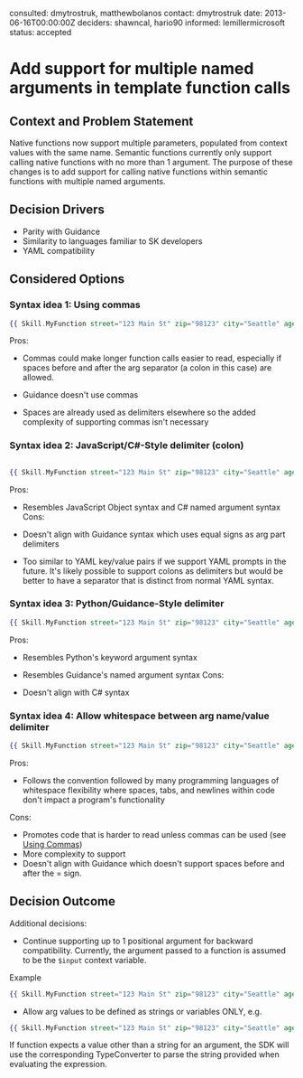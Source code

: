 consulted: dmytrostruk, matthewbolanos
contact: dmytrostruk
date: 2013-06-16T00:00:00Z
deciders: shawncal, hario90
informed: lemillermicrosoft
status: accepted

# Add support for multiple named arguments in template function calls

## Context and Problem Statement

Native functions now support multiple parameters, populated from context values with the same name. Semantic functions currently only support calling native functions with no more than 1 argument. The purpose of these changes is to add support for calling native functions within semantic functions with multiple named arguments.

## Decision Drivers

- Parity with Guidance
- Similarity to languages familiar to SK developers
- YAML compatibility

## Considered Options

### Syntax idea 1: Using commas

```handlebars {"id":"01J6KQ1GR1BSXQPVN5ACX5DKBQ"}
{{ Skill.MyFunction street="123 Main St" zip="98123" city="Seattle" age=25 }}
```

Pros:

- Commas could make longer function calls easier to read, especially if spaces before and after the arg separator (a colon in this case) are allowed.


- Guidance doesn't use commas
- Spaces are already used as delimiters elsewhere so the added complexity of supporting commas isn't necessary

### Syntax idea 2: JavaScript/C#-Style delimiter (colon)

```handlebars {"id":"01J6KQ1GR1BSXQPVN5AE8XQP6Y"}

{{ Skill.MyFunction street="123 Main St" zip="98123" city="Seattle" age=25 }}

```

Pros:

- Resembles JavaScript Object syntax and C# named argument syntax
Cons:

- Doesn't align with Guidance syntax which uses equal signs as arg part delimiters
- Too similar to YAML key/value pairs if we support YAML prompts in the future. It's likely possible to support colons as delimiters but would be better to have a separator that is distinct from normal YAML syntax.

### Syntax idea 3: Python/Guidance-Style delimiter

```handlebars {"id":"01J6KQ1GR1BSXQPVN5AHRX4495"}
{{ Skill.MyFunction street="123 Main St" zip="98123" city="Seattle" age=25 }}
```

Pros:

- Resembles Python's keyword argument syntax
- Resembles Guidance's named argument syntax
Cons:


- Doesn't align with C# syntax

### Syntax idea 4: Allow whitespace between arg name/value delimiter

```handlebars {"id":"01J6KQ1GR1BSXQPVN5AKCMBD7G"}
{{ Skill.MyFunction street="123 Main St" zip="98123" city="Seattle" age=25 }}
```

Pros:

- Follows the convention followed by many programming languages of whitespace flexibility where spaces, tabs, and newlines within code don't impact a program's functionality

Cons:

- Promotes code that is harder to read unless commas can be used (see [Using Commas](#syntax-idea-1-using-commas))
- More complexity to support
- Doesn't align with Guidance which doesn't support spaces before and after the = sign.

## Decision Outcome

Additional decisions:

- Continue supporting up to 1 positional argument for backward compatibility. Currently, the argument passed to a function is assumed to be the `$input` context variable.

Example

```handlebars {"id":"01J6KQ1GR1BSXQPVN5APSHAXWY"}
{{ Skill.MyFunction street="123 Main St" zip="98123" city="Seattle" age=25 }}
```

- Allow arg values to be defined as strings or variables ONLY, e.g.

```handlebars {"id":"01J6KQ1GR1BSXQPVN5ARY00MQY"}
{{ Skill.MyFunction street="123 Main St" zip="98123" city="Seattle" age=25 }}
```

If function expects a value other than a string for an argument, the SDK will use the corresponding TypeConverter to parse the string provided when evaluating the expression.
